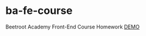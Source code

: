# ba-fe-course

Beetroot Academy Front-End Course Homework
[DEMO](https://nthbutsky.github.io/ba-fe-course/)
